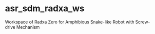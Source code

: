 # asr_sdm_radxa_ws
Workspace of Radxa Zero for Amphibious Snake-like Robot with Screw-drive Mechanism
